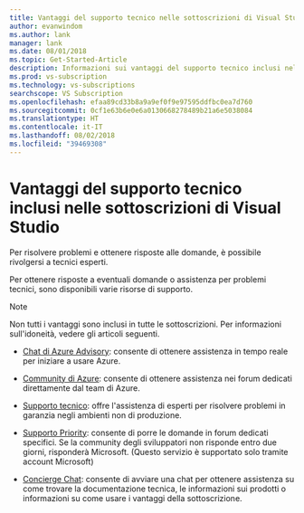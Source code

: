 ```yaml
---
title: Vantaggi del supporto tecnico nelle sottoscrizioni di Visual Studio | Microsoft Docs
author: evanwindom
ms.author: lank
manager: lank
ms.date: 08/01/2018
ms.topic: Get-Started-Article
description: Informazioni sui vantaggi del supporto tecnico inclusi nelle sottoscrizioni di Visual Studio
ms.prod: vs-subscription
ms.technology: vs-subscriptions
searchscope: VS Subscription
ms.openlocfilehash: efaa89cd33b8a9a9ef0f9e97595ddfbc0ea7d760
ms.sourcegitcommit: 0cf1e63b6e0e6a0130668278489b21a6e5038084
ms.translationtype: HT
ms.contentlocale: it-IT
ms.lasthandoff: 08/02/2018
ms.locfileid: "39469308"
---
```

# <a name="technical-support-benefits-included-with-visual-studio-subscriptions"></a>Vantaggi del supporto tecnico inclusi nelle sottoscrizioni di Visual Studio

Per risolvere problemi e ottenere risposte alle domande, è possibile rivolgersi a tecnici esperti.

Per ottenere risposte a eventuali domande o assistenza per problemi tecnici, sono disponibili varie risorse di supporto.

> [!NOTE]
> Non tutti i vantaggi sono inclusi in tutte le sottoscrizioni.  Per informazioni sull'idoneità, vedere gli articoli seguenti.  

- [Chat di Azure Advisory](vs-azure-advisory-chat.md): consente di ottenere assistenza in tempo reale per iniziare a usare Azure.

- [Community di Azure](vs-azure-community.md): consente di ottenere assistenza nei forum dedicati direttamente dal team di Azure. 

- [Supporto tecnico](vs-tech-support.md): offre l'assistenza di esperti per risolvere problemi in garanzia negli ambienti non di produzione.

- [Supporto Priority](vs-priority-support.md): consente di porre le domande in forum dedicati specifici. Se la community degli sviluppatori non risponde entro due giorni, risponderà Microsoft. (Questo servizio è supportato solo tramite account Microsoft)

- [Concierge Chat](vs-concierge-chat.md): consente di avviare una chat per ottenere assistenza su come trovare la documentazione tecnica, le informazioni sui prodotti o informazioni su come usare i vantaggi della sottoscrizione. 

